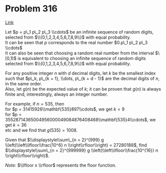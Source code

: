 # Problem 316

[Link](https://projecteuler.net/problem=316)

Let $p = p\_1 p\_2 p\_3 \\cdots$ be an infinite sequence of random digits, selected from $\\{0,1,2,3,4,5,6,7,8,9\\}$ with equal probability.  
It can be seen that $p$ corresponds to the real number $0.p\_1 p\_2 p\_3 \\cdots$  
It can also be seen that choosing a random real number from the interval $\[0,1)$ is equivalent to choosing an infinite sequence of random digits selected from $\\{0,1,2,3,4,5,6,7,8,9\\}$ with equal probability.

For any positive integer $n$ with $d$ decimal digits, let $k$ be the smallest index such that $p\_k, p\_{k + 1}, \\dots, p\_{k + d - 1}$ are the decimal digits of $n$, in the same order.  
Also, let $g(n)$ be the expected value of $k$; it can be proven that $g(n)$ is always finite and, interestingly, always an integer number.

For example, if $n = 535$, then  
for $p = 31415926\\mathbf{535}897\\cdots$, we get $k = 9$  
for $p = 35528714365004956000049084876408468\\mathbf{535}4\\cdots$, we get $k = 36$  
etc and we find that $g(535) = 1008$.

Given that $\\displaystyle\\sum\_{n = 2}^{999} g \\left(\\left\\lfloor\\frac{10^6} n \\right\\rfloor\\right) = 27280188$, find $\\displaystyle\\sum\_{n = 2}^{999999} g \\left(\\left\\lfloor\\frac{10^{16}} n \\right\\rfloor\\right)$.

*Note*: $\\lfloor x \\rfloor$ represents the floor function.
